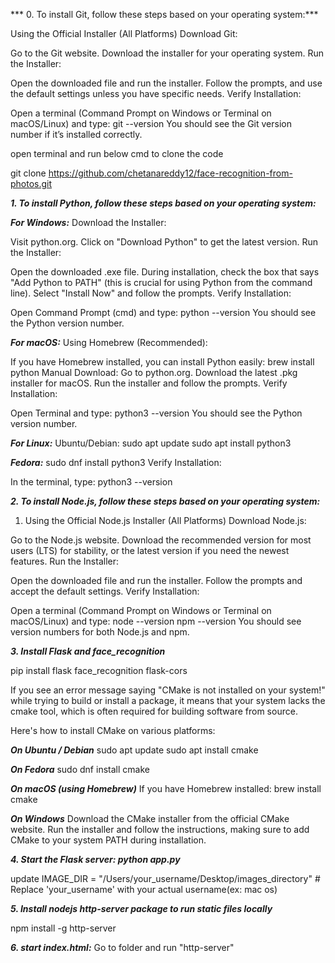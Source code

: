 *** 0. To install Git, follow these steps based on your operating system:***

Using the Official Installer (All Platforms)
Download Git:

Go to the Git website.
Download the installer for your operating system.
Run the Installer:

Open the downloaded file and run the installer.
Follow the prompts, and use the default settings unless you have specific needs.
Verify Installation:

Open a terminal (Command Prompt on Windows or Terminal on macOS/Linux) and type:
git --version
You should see the Git version number if it’s installed correctly.

open terminal and run below cmd to clone the code

git clone https://github.com/chetanareddy12/face-recognition-from-photos.git


***1. To install Python, follow these steps based on your operating system:***

***For Windows:***
Download the Installer:

Visit python.org.
Click on "Download Python" to get the latest version.
Run the Installer:

Open the downloaded .exe file.
During installation, check the box that says "Add Python to PATH" (this is crucial for using Python from the command line).
Select "Install Now" and follow the prompts.
Verify Installation:

Open Command Prompt (cmd) and type:
python --version
You should see the Python version number.


***For macOS:***
Using Homebrew (Recommended):

If you have Homebrew installed, you can install Python easily:
brew install python
Manual Download:
Go to python.org.
Download the latest .pkg installer for macOS.
Run the installer and follow the prompts.
Verify Installation:

Open Terminal and type:
python3 --version
You should see the Python version number.

***For Linux:***
Ubuntu/Debian:
sudo apt update
sudo apt install python3

***Fedora:***
sudo dnf install python3
Verify Installation:

In the terminal, type:
python3 --version


***2. To install Node.js, follow these steps based on your operating system:***

1. Using the Official Node.js Installer (All Platforms)
Download Node.js:

Go to the Node.js website.
Download the recommended version for most users (LTS) for stability, or the latest version if you need the newest features.
Run the Installer:

Open the downloaded file and run the installer.
Follow the prompts and accept the default settings.
Verify Installation:

Open a terminal (Command Prompt on Windows or Terminal on macOS/Linux) and type:
node --version
npm --version
You should see version numbers for both Node.js and npm.


***3. Install Flask and face_recognition***

pip install flask face_recognition flask-cors

If you see an error message saying "CMake is not installed on your system!" while trying to build or install a package, it means that your system lacks the cmake tool, which is often required for building software from source.

Here's how to install CMake on various platforms:

***On Ubuntu / Debian***
sudo apt update
sudo apt install cmake

***On Fedora***
sudo dnf install cmake

***On macOS (using Homebrew)***
If you have Homebrew installed:
brew install cmake

***On Windows***
Download the CMake installer from the official CMake website.
Run the installer and follow the instructions, making sure to add CMake to your system PATH during installation.


***4. Start the Flask server: python app.py***

update IMAGE_DIR = "/Users/your_username/Desktop/images_directory"  # Replace 'your_username' with your actual username(ex: mac os)

***5. Install nodejs http-server package to run static files locally***

npm install -g http-server

***6. start index.html:***
Go to folder and run "http-server"
